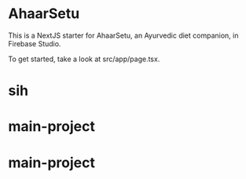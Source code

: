 # AhaarSetu

This is a NextJS starter for AhaarSetu, an Ayurvedic diet companion, in Firebase Studio.

To get started, take a look at src/app/page.tsx.
# sih
# main-project
# main-project
